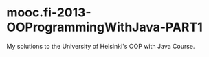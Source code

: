 # mooc.fi-2013-OOProgrammingWithJava-PART1
My solutions to the University of Helsinki's OOP with Java Course.
